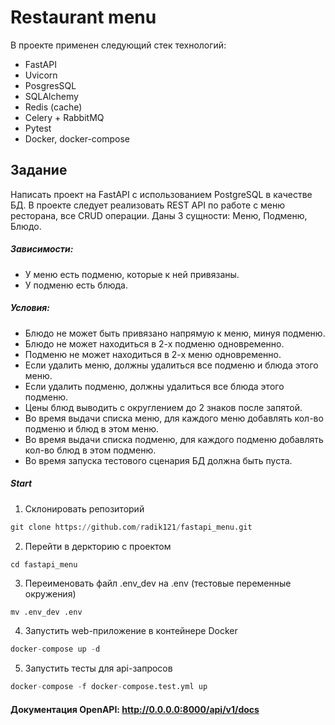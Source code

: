 # Restaurant menu

В проекте применен следующий стек технологий:
- FastAPI
- Uvicorn
- PosgresSQL
- SQLAlchemy
- Redis (cache)
- Celery + RabbitMQ
- Pytest
- Docker, docker-compose


## Задание
Написать проект на FastAPI с использованием PostgreSQL в качестве БД. В проекте следует реализовать REST API по работе с меню ресторана, все CRUD операции.
Даны 3 сущности: Меню, Подменю, Блюдо.

##### Зависимости:
- У меню есть подменю, которые к ней привязаны.
- У подменю есть блюда.

##### Условия:
- Блюдо не может быть привязано напрямую к меню, минуя подменю.
- Блюдо не может находиться в 2-х подменю одновременно.
- Подменю не может находиться в 2-х меню одновременно.
- Если удалить меню, должны удалиться все подменю и блюда этого меню.
- Если удалить подменю, должны удалиться все блюда этого подменю.
- Цены блюд выводить с округлением до 2 знаков после запятой.
- Во время выдачи списка меню, для каждого меню добавлять кол-во подменю и блюд в этом меню.
- Во время выдачи списка подменю, для каждого подменю добавлять кол-во блюд в этом подменю.
- Во время запуска тестового сценария БД должна быть пуста.

##### Start

1. Склонировать репозиторий

```python
git clone https://github.com/radik121/fastapi_menu.git
```

2. Перейти в деркторию с проектом

```python
cd fastapi_menu
```

3. Переименовать файл .env_dev на .env (тестовые переменные окружения)

```
mv .env_dev .env
```

4. Запустить web-приложение в контейнере Docker

```python
docker-compose up -d
```

5. Запустить тесты для api-запросов

```python
docker-compose -f docker-compose.test.yml up
```

 #### Документация OpenAPI: http://0.0.0.0:8000/api/v1/docs
